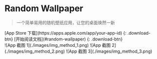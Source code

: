# Random Wallpaper

> 一个简单易用的随机壁纸应用，让您的桌面焕然一新

<div class="download-buttons">
  [App Store 下载](https://apps.apple.com/app/your-app-id) {: .download-btn}
  [开始阅读文档](#random-wallpaper) {: .download-btn}
</div>

<div class="app-screenshots">
  ![App 截图 1](./images/img_method_1.png)
  ![App 截图 2](./images/img_method_2.png)
  ![App 截图 3](./images/img_method_3.png)
</div> 